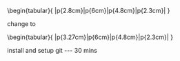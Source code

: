\begin{tabular}{ |p{2.8cm}|p{6cm}|p{4.8cm}|p{2.3cm}|  }

change to

\begin{tabular}{ |p{3.27cm}|p{6cm}|p{4.8cm}|p{2.3cm}|  }

install and setup git --- 30 mins
